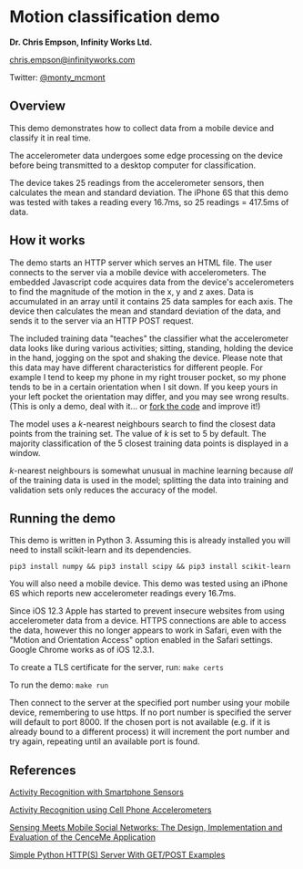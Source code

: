 # Motion classification demo
**Dr. Chris Empson, Infinity Works Ltd.**

[chris.empson@infinityworks.com](mailto:chris.empson@infinityworks.com)

Twitter: [@monty_mcmont](https://twitter.com/monty_mcmont)

## Overview
This demo demonstrates how to collect data from a mobile device and classify it in real time. 

The accelerometer data undergoes some edge processing on the device before being transmitted to a desktop computer for classification.

The device takes 25 readings from the accelerometer sensors, then calculates the mean and standard deviation. The iPhone 6S that this demo was tested with takes a reading every 16.7ms, so 25 readings = 417.5ms of data. 

## How it works

The demo starts an HTTP server which serves an HTML file. The user connects to the server via a mobile device with accelerometers. The embedded Javascript code acquires data from the device's accelerometers to find the magnitude of the motion in the x, y and z axes. Data is accumulated in an array until it contains 25 data samples for each axis. The device then calculates the mean and standard deviation of the data, and sends it to the server via an HTTP POST request.

The included training data "teaches" the classifier what the accelerometer data looks like during various activities; sitting, standing, holding the device in the hand, jogging on the spot and shaking the device. Please note that this data may have different characteristics for different people. For example I tend to keep my phone in my right trouser pocket, so my phone tends to be in a certain orientation when I sit down. If you keep yours in your left pocket the orientation may differ, and you may see wrong results. (This is only a demo, deal with it... or [fork the code](https://github.com/mcmont/mldemos/tree/master/classifiers#fork-destination-box) and improve it!)

The model uses a _k_-nearest neighbours search to find the closest data points from the training set. The value of *k* is set to 5 by default. The majority classification of the 5 closest training data points is displayed in a window.

_k_-nearest neighbours is somewhat unusual in machine learning because *all* of the training data is used in the model; splitting the data into training and validation sets only reduces the accuracy of the model.

## Running the demo
This demo is written in Python 3. Assuming this is already installed you will need to install scikit-learn and its dependencies. 

```pip3 install numpy && pip3 install scipy && pip3 install scikit-learn```

You will also need a mobile device. This demo was tested using an iPhone 6S which reports new accelerometer readings every 16.7ms.

Since iOS 12.3 Apple has started to prevent insecure websites from using accelerometer data from a device. HTTPS connections are able to access the data, however this no longer appears to work in Safari, even with the "Motion and Orientation Access" option enabled in the Safari settings. Google Chrome works as of iOS 12.3.1.  

To create a TLS certificate for the server, run:
```make certs```

To run the demo:
```make run```

Then connect to the server at the specified port number using your mobile device, remembering to use https. If no port number is specified the server will default to port 8000. If the chosen port is not available (e.g. if it is already bound to a different process) it will increment the port number and try again, repeating until an available port is found.

## References

[Activity Recognition with Smartphone Sensors](http://ieeexplore.ieee.org/stamp/stamp.jsp?arnumber=6838194)

[Activity Recognition using Cell Phone Accelerometers](http://www.cis.fordham.edu/wisdm/public_files/sensorKDD-2010.pdf)

[Sensing Meets Mobile Social Networks: The Design,
Implementation and Evaluation of the CenceMe
Application](http://sensorlab.cs.dartmouth.edu/pubs/cenceme_sensys08.pdf)

[Simple Python HTTP(S) Server With GET/POST Examples](https://blog.anvileight.com/posts/simple-python-http-server/)
